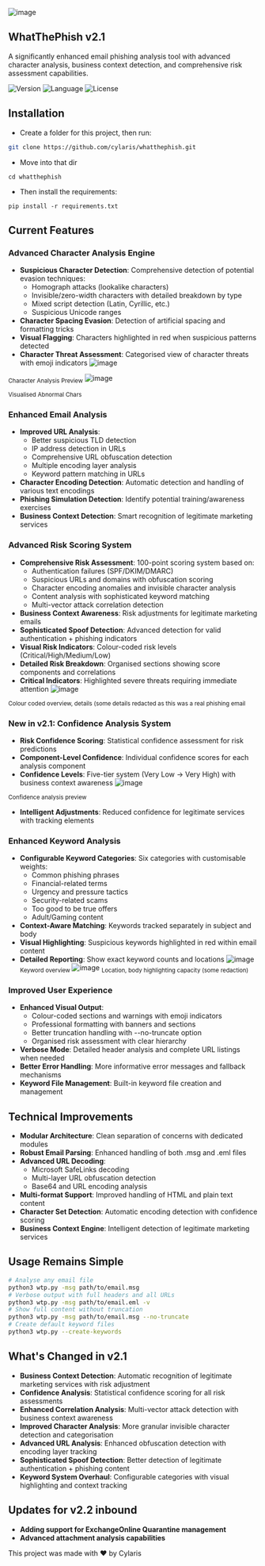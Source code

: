 ![image](https://github.com/user-attachments/assets/a33816ce-d8eb-4c55-b4ac-7040b2f88337)
## WhatThePhish v2.1
A significantly enhanced email phishing analysis tool with advanced character analysis, business context detection, and comprehensive risk assessment capabilities.

![Version](https://img.shields.io/badge/Version-2.1-brightgreen)
![Language](https://img.shields.io/badge/Language-Python-blue)
![License](https://img.shields.io/badge/License-GPL3.0-green)
## Installation
- Create a folder for this project, then run:
```bash
git clone https://github.com/cylaris/whatthephish.git
```
- Move into that dir
```
cd whatthephish
```
- Then install the requirements:
```
pip install -r requirements.txt
```
## Current Features
### Advanced Character Analysis Engine
- **Suspicious Character Detection**: Comprehensive detection of potential evasion techniques:
  - Homograph attacks (lookalike characters)
  - Invisible/zero-width characters with detailed breakdown by type
  - Mixed script detection (Latin, Cyrillic, etc.)
  - Suspicious Unicode ranges
- **Character Spacing Evasion**: Detection of artificial spacing and formatting tricks
- **Visual Flagging**: Characters highlighted in red when suspicious patterns detected
- **Character Threat Assessment**: Categorised view of character threats with emoji indicators
![image](https://github.com/user-attachments/assets/2305fbeb-feaf-4fb6-ac48-ce1c44a1e9fa)

<sub> Character Analysis Preview</sub>
![image](https://github.com/user-attachments/assets/b996c19b-d881-48e5-b7ba-3b17438e8792)

<sub> Visualised Abnormal Chars</sub>
### Enhanced Email Analysis
- **Improved URL Analysis**: 
  - Better suspicious TLD detection
  - IP address detection in URLs
  - Comprehensive URL obfuscation detection
  - Multiple encoding layer analysis
  - Keyword pattern matching in URLs
- **Character Encoding Detection**: Automatic detection and handling of various text encodings
- **Phishing Simulation Detection**: Identify potential training/awareness exercises
- **Business Context Detection**: Smart recognition of legitimate marketing services
### Advanced Risk Scoring System
- **Comprehensive Risk Assessment**: 100-point scoring system based on: 
  - Authentication failures (SPF/DKIM/DMARC)
  - Suspicious URLs and domains with obfuscation scoring
  - Character encoding anomalies and invisible character analysis
  - Content analysis with sophisticated keyword matching
  - Multi-vector attack correlation detection
- **Business Context Awareness**: Risk adjustments for legitimate marketing emails
- **Sophisticated Spoof Detection**: Advanced detection for valid authentication + phishing indicators
- **Visual Risk Indicators**: Colour-coded risk levels (Critical/High/Medium/Low)
- **Detailed Risk Breakdown**: Organised sections showing score components and correlations
- **Critical Indicators**: Highlighted severe threats requiring immediate attention
![image](https://github.com/user-attachments/assets/3f1a4e7f-7ea9-487f-ba0e-f77a7f79d378)

<sub> Colour coded overview, details (some details redacted as this was a real phishing email</sub>
### New in v2.1: Confidence Analysis System
- **Risk Confidence Scoring**: Statistical confidence assessment for risk predictions
- **Component-Level Confidence**: Individual confidence scores for each analysis component
- **Confidence Levels**: Five-tier system (Very Low → Very High) with business context awareness
![image](https://github.com/user-attachments/assets/fd2c0bf9-cd14-4abb-9539-1b047e53f517)

<sub> Confidence analysis preview
- **Intelligent Adjustments**: Reduced confidence for legitimate services with tracking elements
### Enhanced Keyword Analysis
- **Configurable Keyword Categories**: Six categories with customisable weights:
  - Common phishing phrases
  - Financial-related terms
  - Urgency and pressure tactics
  - Security-related scams
  - Too good to be true offers
  - Adult/Gaming content
- **Context-Aware Matching**: Keywords tracked separately in subject and body
- **Visual Highlighting**: Suspicious keywords highlighted in red within email content
- **Detailed Reporting**: Show exact keyword counts and locations
![image](https://github.com/user-attachments/assets/6d81916f-03bb-4fc0-9d5a-99b17972d0d6)
<sub> Keyword overview </sub>
![image](https://github.com/user-attachments/assets/b17cdac1-4b56-4781-9029-b3f6dcadf637)
<sub> Location, body highlighting capacity (some redaction) </sub>
### Improved User Experience
- **Enhanced Visual Output**: 
  - Colour-coded sections and warnings with emoji indicators
  - Professional formatting with banners and sections
  - Better truncation handling with --no-truncate option
  - Organised risk assessment with clear hierarchy
- **Verbose Mode**: Detailed header analysis and complete URL listings when needed
- **Better Error Handling**: More informative error messages and fallback mechanisms
- **Keyword File Management**: Built-in keyword file creation and management
## Technical Improvements
- **Modular Architecture**: Clean separation of concerns with dedicated modules
- **Robust Email Parsing**: Enhanced handling of both .msg and .eml files
- **Advanced URL Decoding**: 
  - Microsoft SafeLinks decoding
  - Multi-layer URL obfuscation detection
  - Base64 and URL encoding analysis
- **Multi-format Support**: Improved handling of HTML and plain text content
- **Character Set Detection**: Automatic encoding detection with confidence scoring
- **Business Context Engine**: Intelligent detection of legitimate marketing services
## Usage Remains Simple
```bash
# Analyse any email file
python3 wtp.py -msg path/to/email.msg
# Verbose output with full headers and all URLs
python3 wtp.py -msg path/to/email.eml -v
# Show full content without truncation
python3 wtp.py -msg path/to/email.msg --no-truncate
# Create default keyword files
python3 wtp.py --create-keywords
```
## What's Changed in v2.1
- **Business Context Detection**: Automatic recognition of legitimate marketing services with risk adjustment
- **Confidence Analysis**: Statistical confidence scoring for all risk assessments
- **Enhanced Correlation Analysis**: Multi-vector attack detection with business context awareness
- **Improved Character Analysis**: More granular invisible character detection and categorisation
- **Advanced URL Analysis**: Enhanced obfuscation detection with encoding layer tracking
- **Sophisticated Spoof Detection**: Better detection of legitimate authentication + phishing content
- **Keyword System Overhaul**: Configurable categories with visual highlighting and context tracking
## Updates for v2.2 inbound
- **Adding support for ExchangeOnline Quarantine management**
- **Advanced attachment analysis capabilities**

This project was made with ❤️ by Cylaris
